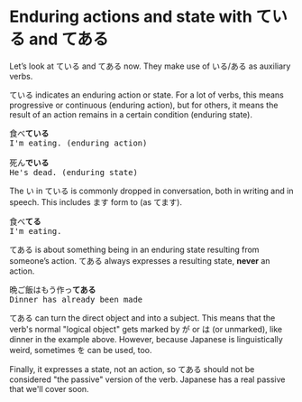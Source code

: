 # Enduring actions and state with ている and てある

Let’s look at ている and てある now. They make use of いる/ある as auxiliary verbs.

ている indicates an enduring action or state. For a lot of verbs, this means progressive or continuous (enduring action), but for others, it means the result of an action remains in a certain condition (enduring state).

<pre>
食べ<b>ている</b> 
I'm eating. (enduring action)

死ん<b>でいる</b>
He's dead. (enduring state)
</pre>

The い in ている is commonly dropped in conversation, both in writing and in speech. This includes ます form to (as てます).

<pre>
食べ<b>てる</b>
I'm eating.
</pre>

てある is about something being in an enduring state resulting from someone’s action. てある always expresses a resulting state, **never** an action.

<pre>
晩ご飯はもう作っ<b>てある</b>
Dinner has already been made
</pre>

てある can turn the direct object and into a subject. This means that the verb's normal "logical object" gets marked by が or は (or unmarked), like dinner in the example above. However, because Japanese is linguistically weird, sometimes を can be used, too.

Finally, it expresses a state, not an action, so てある should not be considered "the passive" version of the verb. Japanese has a real passive that we'll cover soon.